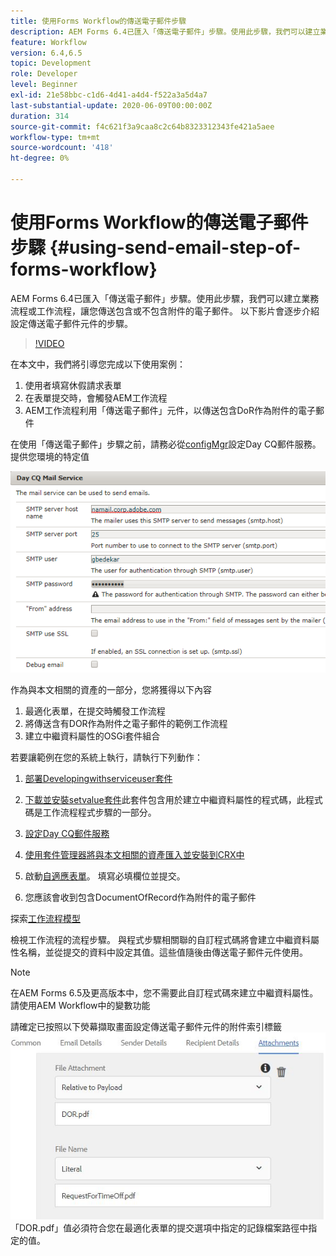 ```yaml
---
title: 使用Forms Workflow的傳送電子郵件步驟
description: AEM Forms 6.4已匯入「傳送電子郵件」步驟。使用此步驟，我們可以建立業務流程或工作流程，讓您傳送包含或不包含附件的電子郵件。 以下影片會逐步介紹設定傳送電子郵件元件的步驟
feature: Workflow
version: 6.4,6.5
topic: Development
role: Developer
level: Beginner
exl-id: 21e58bbc-c1d6-4d41-a4d4-f522a3a5d4a7
last-substantial-update: 2020-06-09T00:00:00Z
duration: 314
source-git-commit: f4c621f3a9caa8c2c64b8323312343fe421a5aee
workflow-type: tm+mt
source-wordcount: '418'
ht-degree: 0%

---
```


# 使用Forms Workflow的傳送電子郵件步驟 {#using-send-email-step-of-forms-workflow}

AEM Forms 6.4已匯入「傳送電子郵件」步驟。使用此步驟，我們可以建立業務流程或工作流程，讓您傳送包含或不包含附件的電子郵件。 以下影片會逐步介紹設定傳送電子郵件元件的步驟。

>[!VIDEO](https://video.tv.adobe.com/v/21499?quality=12&learn=on)

在本文中，我們將引導您完成以下使用案例：

1. 使用者填寫休假請求表單
1. 在表單提交時，會觸發AEM工作流程
1. AEM工作流程利用「傳送電子郵件」元件，以傳送包含DoR作為附件的電子郵件

在使用「傳送電子郵件」步驟之前，請務必從[configMgr](http://localhost:4502/system/console/configMgr)設定Day CQ郵件服務。 提供您環境的特定值

![設定Day CQ郵件服務](assets/mailservice.png)

作為與本文相關的資產的一部分，您將獲得以下內容

1. 最適化表單，在提交時觸發工作流程
1. 將傳送含有DOR作為附件之電子郵件的範例工作流程
1. 建立中繼資料屬性的OSGi套件組合

若要讓範例在您的系統上執行，請執行下列動作：

1. [部署Developingwithserviceuser套件](/help/forms/assets/common-osgi-bundles/DevelopingWithServiceUser.jar)

1. [下載並安裝setvalue套件](/help/forms/assets/common-osgi-bundles/SetValueApp.core-1.0-SNAPSHOT.jar)此套件包含用於建立中繼資料屬性的程式碼，此程式碼是工作流程程式步驟的一部分。
1. [設定Day CQ郵件服務](https://helpx.adobe.com/experience-manager/6-5/sites/administering/using/notification.html)
1. [使用套件管理器將與本文相關的資產匯入並安裝到CRX中](assets/emaildoraemformskt.zip)
1. 啟動[自適應表單](http://localhost:4502/content/dam/formsanddocuments/helpx/timeoffrequestform/jcr:content?wcmmode=disabled)。 填寫必填欄位並提交。
1. 您應該會收到包含DocumentOfRecord作為附件的電子郵件

探索[工作流程模型](http://localhost:4502/editor.html/conf/global/settings/workflow/models/emaildor.html)

檢視工作流程的流程步驟。 與程式步驟相關聯的自訂程式碼將會建立中繼資料屬性名稱，並從提交的資料中設定其值。這些值隨後由傳送電子郵件元件使用。

>[!NOTE]
>
>在AEM Forms 6.5及更高版本中，您不需要此自訂程式碼來建立中繼資料屬性。 請使用AEM Workflow中的變數功能

請確定已按照以下熒幕擷取畫面設定傳送電子郵件元件的附件索引標籤
![傳送電子郵件附件標籤](assets/sendemailcomponentconfigure.jpg)「DOR.pdf」值必須符合您在最適化表單的提交選項中指定的記錄檔案路徑中指定的值。
